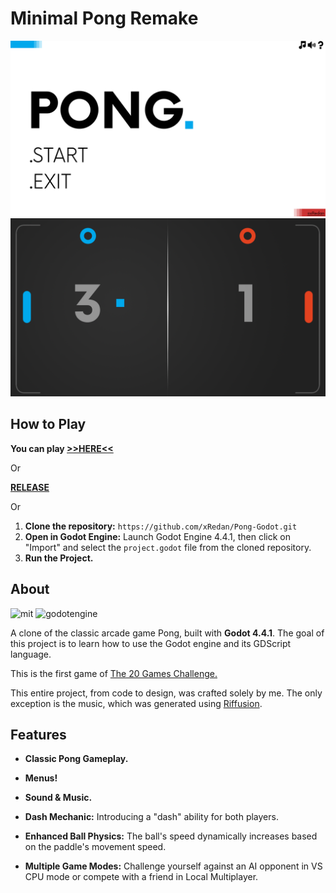 # Minimal Pong Remake

<img src="assets/images/screen1.png"/>

<img src="assets/images/screen2.png"/>

## How to Play
**You can play [>>HERE<<](https://xredan.itch.io/minimal-pong)**

Or

**[RELEASE](https://github.com/xRedan/Pong-Godot/releases)**

Or

1. **Clone the repository:** ``` https://github.com/xRedan/Pong-Godot.git ```
2. **Open in Godot Engine:** Launch Godot Engine 4.4.1, then click on "Import" and select the `project.godot` file from the cloned repository.
3. **Run the Project.**

## About
![mit](https://img.shields.io/badge/License-MIT-green)
![godotengine](https://img.shields.io/badge/Godot_-4.4.1-blue?logo=godotengine)

A clone of the classic arcade game Pong, built with **Godot 4.4.1**.
The goal of this project is to learn how to use the Godot engine and its GDScript language.

This is the first game of [The 20 Games Challenge.](https://20_games_challenge.gitlab.io/challenge/)

This entire project, from code to design, was crafted solely by me. The only exception is the music, which was generated using [Riffusion](https://www.riffusion.com/).

## Features
- **Classic Pong Gameplay.**

- **Menus!**

- **Sound & Music.**

- **Dash Mechanic:** Introducing a "dash" ability for both players.

- **Enhanced Ball Physics:** The ball's speed dynamically increases based on the paddle's movement speed.

- **Multiple Game Modes:** Challenge yourself against an AI opponent in VS CPU mode or compete with a friend in Local Multiplayer.

